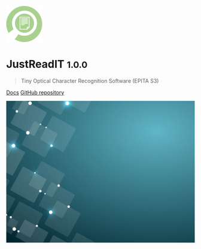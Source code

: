 ![logo](_media/logo.png)

# JustReadIT <small>1.0.0</small>

> Tiny Optical Character Recognition Software (EPITA S3) 

[Docs](#home.md) [GitHub repository](https://github.com/gastbob40/JustReadIT/)

![](_media/bg.jpg)